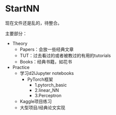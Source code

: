 # StartNN
现在文件还是乱的，待整合。

主要部分：

- Theory
  - Papers：会放一些经典文章
  - TUT：过去看过的或者被教过的有用的tutorials
  - Books：经典书籍，如花书
- Practice
  - 学习d2lJupyter notebooks
    - PyTorch框架
      - 1.pytorch_basic
      - 2.linear_NN
      - 3.Perceptron
  - Kaggle项目练习
  - 大型项目/经典论文实现